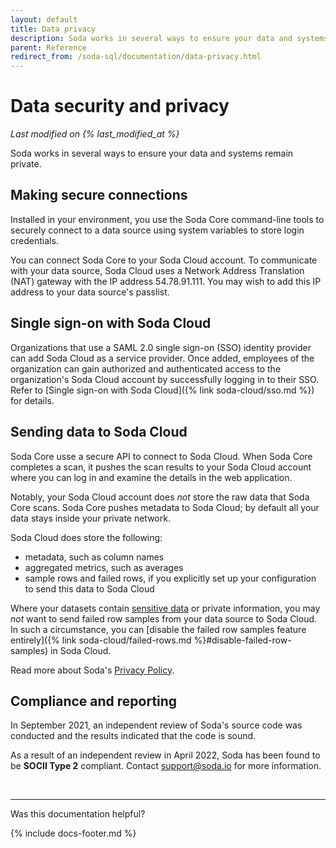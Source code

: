 ```yaml
---
layout: default
title: Data privacy
description: Soda works in several ways to ensure your data and systems remain private. We offer secure connections, SSO, and observe compliance and reporting regulations.
parent: Reference
redirect_from: /soda-sql/documentation/data-privacy.html
---
```


# Data security and privacy
*Last modified on {% last_modified_at %}*

Soda works in several ways to ensure your data and systems remain private.

## Making secure connections

Installed in your environment, you use the Soda Core command-line tools to securely connect to a data source using system variables to store login credentials.

You can connect Soda Core to your Soda Cloud account. To communicate with your data source, Soda Cloud uses a Network Address Translation (NAT) gateway with the IP address 54.78.91.111. You may wish to add this IP address to your data source's passlist.

## Single sign-on with Soda Cloud

Organizations that use a SAML 2.0 single sign-on (SSO) identity provider can add Soda Cloud as a service provider. Once added, employees of the organization can gain authorized and authenticated access to the organization's Soda Cloud account by successfully logging in to their SSO. Refer to [Single sign-on with Soda Cloud]({% link soda-cloud/sso.md %}) for details.

## Sending data to Soda Cloud

Soda Core usse a secure API to connect to Soda Cloud. When Soda Core completes a scan, it pushes the scan results to your Soda Cloud account where you can log in and examine the details in the web application.

Notably, your Soda Cloud account does *not* store the raw data that Soda Core scans. Soda Core pushes metadata to Soda Cloud; by default all your data stays inside your private network.

Soda Cloud does store the following:
* metadata, such as column names
* aggregated metrics, such as averages
* sample rows and failed rows, if you explicitly set up your configuration to send this data to Soda Cloud

Where your datasets contain <a href="https://ec.europa.eu/info/law/law-topic/data-protection/reform/rules-business-and-organisations/legal-grounds-processing-data/sensitive-data/what-personal-data-considered-sensitive_en" target="_blank"> sensitive data</a> or private information, you may *not* want to send failed row samples from your data source to Soda Cloud. In such a circumstance, you can [disable the failed row samples feature entirely]({% link soda-cloud/failed-rows.md %}#disable-failed-row-samples) in Soda Cloud.

Read more about Soda's <a href="https://www.soda.io/privacy-policy" target="_blank">Privacy Policy</a>. 

## Compliance and reporting

In September 2021, an independent review of Soda's source code was conducted and the results indicated that the code is sound.

As a result of an independent review in April 2022, Soda has been found to be **SOCII Type 2** compliant. Contact <a href="mailto:support@soda.io">support@soda.io</a> for more information.

<br />

---

Was this documentation helpful?

<!-- LikeBtn.com BEGIN -->
<span class="likebtn-wrapper" data-theme="tick" data-i18n_like="Yes" data-ef_voting="grow" data-show_dislike_label="true" data-counter_zero_show="true" data-i18n_dislike="No"></span>
<script>(function(d,e,s){if(d.getElementById("likebtn_wjs"))return;a=d.createElement(e);m=d.getElementsByTagName(e)[0];a.async=1;a.id="likebtn_wjs";a.src=s;m.parentNode.insertBefore(a, m)})(document,"script","//w.likebtn.com/js/w/widget.js");</script>
<!-- LikeBtn.com END -->

{% include docs-footer.md %}
